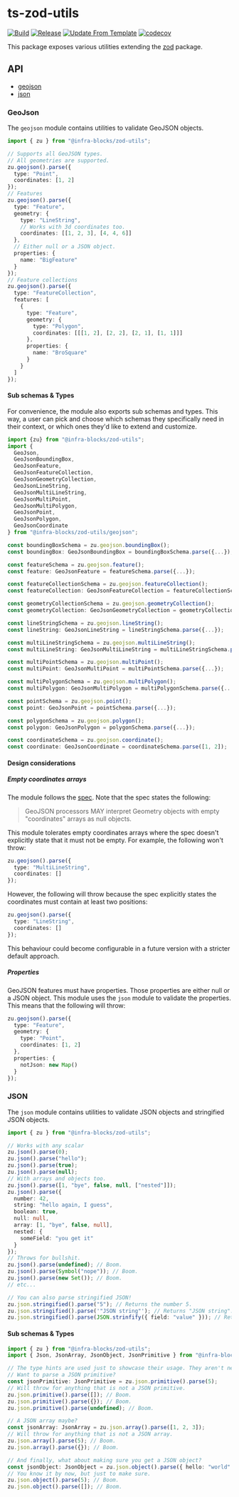 # ts-zod-utils
[![Build](https://github.com/infra-blocks/ts-zod-utils/actions/workflows/build.yml/badge.svg)](https://github.com/infra-blocks/ts-zod-utils/actions/workflows/build.yml)
[![Release](https://github.com/infra-blocks/ts-zod-utils/actions/workflows/release.yml/badge.svg)](https://github.com/infra-blocks/ts-zod-utils/actions/workflows/release.yml)
[![Update From Template](https://github.com/infra-blocks/ts-zod-utils/actions/workflows/update-from-template.yml/badge.svg)](https://github.com/infra-blocks/ts-zod-utils/actions/workflows/update-from-template.yml)
[![codecov](https://codecov.io/gh/infra-blocks/ts-zod-utils/graph/badge.svg?token=vyI1qM1EZg)](https://codecov.io/gh/infra-blocks/ts-zod-utils)

This package exposes various utilities extending the [zod](https://www.npmjs.com/package/zod) package.

## API

- [geojson](#geojson)
- [json](#json)

### GeoJson

The `geojson` module contains utilities to validate GeoJSON objects.

```typescript
import { zu } from "@infra-blocks/zod-utils";

// Supports all GeoJSON types.
// All geometries are supported.
zu.geojson().parse({
  type: "Point",
  coordinates: [1, 2]
});
// Features
zu.geojson().parse({
  type: "Feature",
  geometry: {
    type: "LineString",
    // Works with 3d coordinates too.
    coordinates: [[1, 2, 3], [4, 4, 6]]
  },
  // Either null or a JSON object.
  properties: {
    name: "BigFeature"
  }
});
// Feature collections
zu.geojson().parse({
  type: "FeatureCollection",
  features: [
    {
      type: "Feature",
      geometry: {
        type: "Polygon",
        coordinates: [[[1, 2], [2, 2], [2, 1], [1, 1]]]
      },
      properties: {
        name: "BroSquare"
      }
    }
  ]
});
```

#### Sub schemas & Types

For convenience, the module also exports sub schemas and types. This way, a user can pick and choose which schemas
they specifically need in their context, or which ones they'd like to extend and customize.

```typescript
import {zu} from "@infra-blocks/zod-utils";
import {
  GeoJson,
  GeoJsonBoundingBox,
  GeoJsonFeature,
  GeoJsonFeatureCollection,
  GeoJsonGeometryCollection,
  GeoJsonLineString,
  GeoJsonMultiLineString,
  GeoJsonMultiPoint,
  GeoJsonMultiPolygon,
  GeoJsonPoint,
  GeoJsonPolygon,
  GeoJsonCoordinate
} from "@infra-blocks/zod-utils/geojson";

const boundingBoxSchema = zu.geojson.boundingBox();
const boundingBox: GeoJsonBoundingBox = boundingBoxSchema.parse({...});

const featureSchema = zu.geojson.feature();
const feature: GeoJsonFeature = featureSchema.parse({...});

const featureCollectionSchema = zu.geojson.featureCollection();
const featureCollection: GeoJsonFeatureCollection = featureCollectionSchema.parse({...});

const geometryCollectionSchema = zu.geojson.geometryCollection();
const geometryCollection: GeoJsonGeometryCollection = geometryCollectionSchema.parse({...});

const lineStringSchema = zu.geojson.lineString();
const lineString: GeoJsonLineString = lineStringSchema.parse({...});

const multiLineStringSchema = zu.geojson.multiLineString();
const multiLineString: GeoJsonMultiLineString = multiLineStringSchema.parse({...});

const multiPointSchema = zu.geojson.multiPoint();
const multiPoint: GeoJsonMultiPoint = multiPointSchema.parse({...});

const multiPolygonSchema = zu.geojson.multiPolygon();
const multiPolygon: GeoJsonMultiPolygon = multiPolygonSchema.parse({...});

const pointSchema = zu.geojson.point();
const point: GeoJsonPoint = pointSchema.parse({...});

const polygonSchema = zu.geojson.polygon();
const polygon: GeoJsonPolygon = polygonSchema.parse({...});

const coordinateSchema = zu.geojson.coordinate();
const coordinate: GeoJsonCoordinate = coordinateSchema.parse([1, 2]);
```

#### Design considerations

##### Empty coordinates arrays

The module follows the [spec](https://datatracker.ietf.org/doc/html/rfc7946). Note that the spec states the
following:

> GeoJSON processors MAY interpret Geometry objects with
empty "coordinates" arrays as null objects. 

This module tolerates empty coordinates arrays where the spec doesn't explicitly state that it must not be empty.
For example, the following won't throw:
```typescript
zu.geojson().parse({
  type: "MultiLineString",
  coordinates: []
});
```

However, the following will throw because the spec explicitly states the coordinates must contain at least two
positions:
```typescript
zu.geojson().parse({
  type: "LineString",
  coordinates: []
});
```

This behaviour could become configurable in a future version with a stricter default approach.

##### Properties

GeoJSON features must have properties. Those properties are either null or a JSON object. This module uses
the `json` module to validate the properties. This means that the following will throw:
```typescript
zu.geojson().parse({
  type: "Feature",
  geometry: {
    type: "Point",
    coordinates: [1, 2]
  },
  properties: {
    notJson: new Map()
  }
});
```

### JSON

The `json` module contains utilities to validate JSON objects and stringified JSON objects.

````typescript
import { zu } from "@infra-blocks/zod-utils";

// Works with any scalar
zu.json().parse(0); 
zu.json().parse("hello"); 
zu.json().parse(true); 
zu.json().parse(null); 
// With arrays and objects too.
zu.json().parse([1, "bye", false, null, ["nested"]]); 
zu.json().parse({
  number: 42,
  string: "hello again, I guess",
  boolean: true,
  null: null,
  array: [1, "bye", false, null],
  nested: {
    someField: "you get it"
  }
});
// Throws for bullshit.
zu.json().parse(undefined); // Boom.
zu.json().parse(Symbol("nope")); // Boom.
zu.json().parse(new Set()); // Boom.
// etc...

// You can also parse stringified JSON!
zu.json.stringified().parse("5"); // Returns the number 5.
zu.json.stringified().parse('"JSON string"'); // Returns "JSON string". Note the quotes were removed.
zu.json.stringified().parse(JSON.strinfify({ field: "value" })); // Returns {field: "value"}.
````

#### Sub schemas & Types

```typescript
import { zu } from "@infra-blocks/zod-utils";
import { Json, JsonArray, JsonObject, JsonPrimitive } from "@infra-blocks/zod-utils/json";

// The type hints are used just to showcase their usage. They aren't necessary when parsing.
// Want to parse a JSON primitive?
const jsonPrimitive: JsonPrimitive = zu.json.primitive().parse(5);
// Will throw for anything that is not a JSON primitive.
zu.json.primitive().parse([]); // Boom.
zu.json.primitive().parse({}); // Boom.
zu.json.primitive().parse(undefined); // Boom.

// A JSON array maybe?
const jsonArray: JsonArray = zu.json.array().parse([1, 2, 3]);
// Will throw for anything that is not a JSON array.
zu.json.array().parse(5); // Boom.
zu.json.array().parse({}); // Boom.

// And finally, what about making sure you get a JSON object?
const jsonObject: JsonObject = zu.json.object().parse({ hello: "world" });
// You know it by now, but just to make sure.
zu.json.object().parse(5); // Boom.
zu.json.object().parse([]); // Boom.
```
